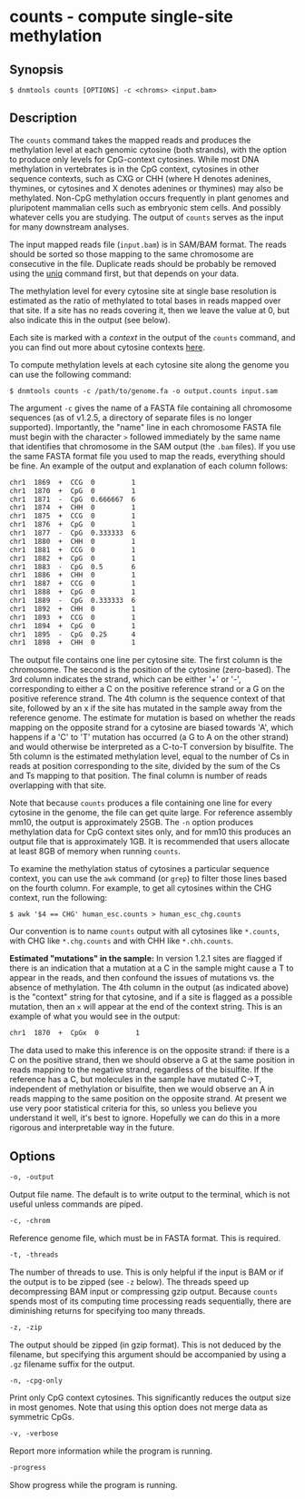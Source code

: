 # counts - compute single-site methylation

## Synopsis
```console
$ dnmtools counts [OPTIONS] -c <chroms> <input.bam>
```

## Description

The `counts` command takes the mapped reads and produces the methylation level
at each genomic cytosine (both strands), with the option to produce only
levels for CpG-context cytosines.  While most DNA methylation in vertebrates
is in the CpG context, cytosines in other sequence contexts, such as CXG or
CHH (where H denotes adenines, thymines, or cytosines and X denotes adenines
or thymines) may also be methylated. Non-CpG methylation occurs frequently in
plant genomes and pluripotent mammalian cells such as embryonic stem
cells. And possibly whatever cells you are studying. The output of `counts`
serves as the input for many downstream analyses.

The input mapped reads file (`input.bam`) is in SAM/BAM format. The reads
should be sorted so those mapping to the same chromosome are consecutive in
the file. Duplicate reads should be probably be removed using the
[uniq](../uniq) command first, but that depends on your data.

The methylation level for every cytosine site at single base resolution is
estimated as the ratio of methylated to total bases in reads mapped over that
site. If a site has no reads covering it, then we leave the value at 0, but
also indicate this in the output (see below).

Each site is marked with a *context* in the output of the `counts` command,
and you can find out more about cytosine contexts
[here](../cytosine_contexts).

To compute methylation levels at each cytosine site along the genome you can
use the following command:

```console
$ dnmtools counts -c /path/to/genome.fa -o output.counts input.sam
```

The argument `-c` gives the name of a FASTA file containing all chromosome
sequences (as of v1.2.5, a directory of separate files is no longer
supported). Importantly, the "name" line in each chromosome FASTA file must
begin with the character `>` followed immediately by the same name that
identifies that chromosome in the SAM output (the `.bam` files). If you use
the same FASTA format file you used to map the reads, everything should be
fine. An example of the output and explanation of each column follows:

```txt
chr1  1869  +  CCG  0         1
chr1  1870  +  CpG  0         1
chr1  1871  -  CpG  0.666667  6
chr1  1874  +  CHH  0         1
chr1  1875  +  CCG  0         1
chr1  1876  +  CpG  0         1
chr1  1877  -  CpG  0.333333  6
chr1  1880  +  CHH  0         1
chr1  1881  +  CCG  0         1
chr1  1882  +  CpG  0         1
chr1  1883  -  CpG  0.5       6
chr1  1886  +  CHH  0         1
chr1  1887  +  CCG  0         1
chr1  1888  +  CpG  0         1
chr1  1889  -  CpG  0.333333  6
chr1  1892  +  CHH  0         1
chr1  1893  +  CCG  0         1
chr1  1894  +  CpG  0         1
chr1  1895  -  CpG  0.25      4
chr1  1898  +  CHH  0         1
```

The output file contains one line per cytosine site. The first column is the
chromosome. The second is the position of the cytosine (zero-based). The 3rd
column indicates the strand, which can be either '+' or '-', corresponding to
either a C on the positive reference strand or a G on the positive reference
strand. The 4th column is the sequence context of that site, followed by an x
if the site has mutated in the sample away from the reference genome. The
estimate for mutation is based on whether the reads mapping on the opposite
strand for a cytosine are biased towards 'A', which happens if a 'C' to 'T'
mutation has occurred (a G to A on the other strand) and would otherwise be
interpreted as a C-to-T conversion by bisulfite. The 5th column is the
estimated methylation level, equal to the number of Cs in reads at position
corresponding to the site, divided by the sum of the Cs and Ts mapping to that
position. The final column is number of reads overlapping with that site.

Note that because `counts` produces a file containing one line for every
cytosine in the genome, the file can get quite large. For reference assembly
mm10, the output is approximately 25GB. The `-n` option produces methylation
data for CpG context sites only, and for mm10 this produces an output file
that is approximately 1GB. It is recommended that users allocate at least 8GB
of memory when running `counts`.

To examine the methylation status of cytosines a particular sequence context,
you can use the `awk` command (or `grep`) to filter those lines based on the
fourth column. For example, to get all cytosines within the CHG context, run
the following:

```console
$ awk '$4 == CHG' human_esc.counts > human_esc_chg.counts
```

Our convention is to name `counts` output with all cytosines like `*.counts`,
with CHG like `*.chg.counts` and with CHH like `*.chh.counts`.

**Estimated "mutations" in the sample:**
In version 1.2.1 sites are flagged if there is an indication that a mutation
at a C in the sample might cause a T to appear in the reads, and then confound
the issues of mutations vs. the absence of methylation. The 4th column in the
output (as indicated above) is the "context" string for that cytosine, and if
a site is flagged as a possible mutation, then an `x` will appear at the end
of the context string. This is an example of what you would see in the output:

```txt
chr1  1870  +  CpGx  0         1
```

The data used to make this inference is on the opposite strand: if there is a
C on the positive strand, then we should observe a G at the same position in
reads mapping to the negative strand, regardless of the bisulfite. If the
reference has a C, but molecules in the sample have mutated C->T, independent
of methylation or bisulfite, then we would observe an A in reads mapping to
the same position on the opposite strand. At present we use very poor
statistical criteria for this, so unless you believe you understand it well,
it's best to ignore. Hopefully we can do this in a more rigorous and
interpretable way in the future.

## Options

```txt
-o, -output
```
Output file name. The default is to write output to the terminal, which is not
useful unless commands are piped.

```txt
-c, -chrom
```
Reference genome file, which must be in FASTA format. This is required.

```txt
-t, -threads
```
The number of threads to use. This is only helpful if the input is BAM or if
the output is to be zipped (see `-z` below). The threads speed up
decompressing BAM input or compressing gzip output. Because `counts` spends
most of its computing time processing reads sequentially, there are
diminishing returns for specifying too many threads.

```txt
-z, -zip
```
The output should be zipped (in gzip format). This is not deduced by the
filename, but specifying this argument should be accompanied by using a `.gz`
filename suffix for the output.

```txt
-n, -cpg-only
```
Print only CpG context cytosines. This significantly reduces the output size
in most genomes. Note that using this option does not merge data as symmetric
CpGs.

```txt
-v, -verbose
```
Report more information while the program is running.

```txt
-progress
```
Show progress while the program is running.
